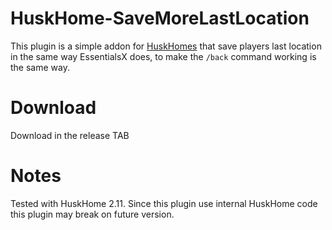 # HuskHome-SaveMoreLastLocation

This plugin is a simple addon for [HuskHomes](https://github.com/WiIIiam278/HuskHomes2) that save players last location in
the same way EssentialsX does, to make the `/back` command working is the same way. 

# Download

Download in the release TAB

# Notes

Tested with HuskHome 2.11. Since this plugin use internal HuskHome code this plugin may break on future version. 
